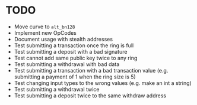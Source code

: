 # TODO

* Move curve to `alt_bn128`
* Implement new OpCodes 
* Document usage with stealth addresses
* Test submitting a transaction once the ring is full
* Test submitting a deposit with a bad signature
* Test cannot add same public key twice to any ring
* Test submitting a withdrawal with bad data
* Test submitting a transaction with a bad transaction value (e.g. submitting a payment of 1 when the ring size is 5)
* Test changing input types to the wrong values (e.g. make an int a string)
* Test submitting a withdrawal twice
* Test submitting a deposit twice to the same withdraw address

